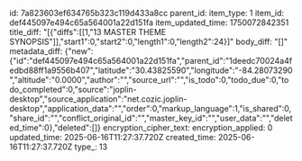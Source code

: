 id: 7a823603ef634765b323c119d433a8cc
parent_id: 
item_type: 1
item_id: def445097e494c65a564001a22d151fa
item_updated_time: 1750072842351
title_diff: "[{\"diffs\":[[1,\"13 MASTER THEME SYNOPSIS\"]],\"start1\":0,\"start2\":0,\"length1\":0,\"length2\":24}]"
body_diff: "[]"
metadata_diff: {"new":{"id":"def445097e494c65a564001a22d151fa","parent_id":"1deedc70024a4fedbd88ff1a9556b407","latitude":"30.43825590","longitude":"-84.28073290","altitude":"0.0000","author":"","source_url":"","is_todo":0,"todo_due":0,"todo_completed":0,"source":"joplin-desktop","source_application":"net.cozic.joplin-desktop","application_data":"","order":0,"markup_language":1,"is_shared":0,"share_id":"","conflict_original_id":"","master_key_id":"","user_data":"","deleted_time":0},"deleted":[]}
encryption_cipher_text: 
encryption_applied: 0
updated_time: 2025-06-16T11:27:37.720Z
created_time: 2025-06-16T11:27:37.720Z
type_: 13